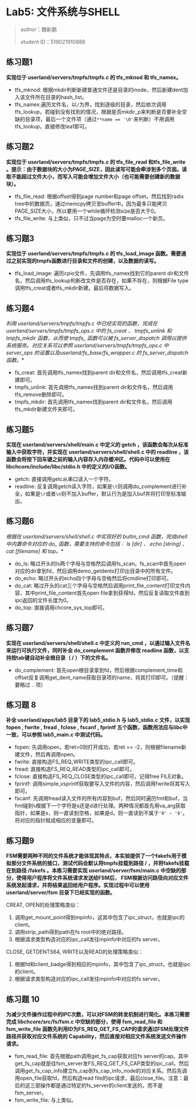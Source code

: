# Lab5: 文件系统与SHELL

> author：魏新鹏
>
> student ID：519021910888

## 练习题1

**实现位于 userland/servers/tmpfs/tmpfs.c 的 tfs_mknod 和 tfs_namex。**

- tfs_mknod: 根据mkdir判断新建普通文件还是目录的inode，然后新建dent加入该文件所在目录的hash_list。
- tfs_namex:遍历文件名，以`/`为界，找到逐级的目录，然后依次调用tfs_lookup，若碰到没有找到的情况，根据是否mkdir_p来判断是否要补全空缺的目录项，最后一个文件项（通过`**name == '\0'`来判断）不用调用tfs_lookup，直接修改leaf即可。

## 练习题2

**实现位于 userland/servers/tmpfs/tmpfs.c 的 tfs_file_read 和tfs_file_write 。提示：由于数据块的⼤⼩为PAGE_SIZE，因此读写可能会牵涉到多个页⾯。读取不能超过⽂件⼤⼩，⽽写⼊可能会增加⽂件⼤⼩（也可能需要创建新的数据块）。**

- tfs_file_read: 根据offset得到page number和page offset，然后找到radix tree中的数据页，通过memcpy拷贝至buffer中。因为最多只能拷贝PAGE_SIZE大小，所以要用一个while循环检测size是否大于0。
- tfs_file_write: 与上类似，只不过当page为空时要malloc一个新页。

## 练习题3

**实现位于 userland/servers/tmpfs/tmpfs.c 的 tfs_load_image 函数。需要通过之前实现的tmpfs函数进⾏⽬录和⽂件的创建，以及数据的读写。**

- tfs_load_image: 遍历cpio文件，先调用tfs_namex找到它的parent dir和文件名，然后调用tfs_lookup判断改文件是否存在，如果不存在，则根据File type调用tfs_creat或者tfs_mkdir新建。最后将数据写入。

## 练习题4

**利⽤ userland/servers/tmpfs/tmpfs.c 中已经实现的函数，完成在 userland/servers/tmpfs/tmpfs_ops.c 中的 fs_creat 、 tmpfs_unlink 和tmpfs_mkdir 函数，从⽽使 tmpfs_* 函数可以被 fs_server_dispatch 调⽤以提供系统服务。对应关系可以参照 userland/servers/tmpfs/tmpfs_ops.c 中 server_ops 的设置以及userland/fs_base/fs_wrapper.c 的 fs_server_dispatch 函数。**

- fs_creat: 首先调用tfs_namex找到parent dir和文件名，然后调用tfs_creat新建即可。
- tmpfs_unlink: 首先调用tfs_namex找到parent dir和文件名，然后调用tfs_remove删除即可。
- tmpfs_mkdir: 首先调用tfs_namex找到parent dir和文件名，然后调用tfs_mkdir新建文件夹即可。

## 练习题5

**实现在 userland/servers/shell/main.c 中定义的 getch ，该函数会每次从标准输⼊中获取字符，并实现在 userland/servers/shell/shell.c 中的 readline ，该函数会将按下回车键之前的输⼊内容存⼊内存缓冲区。代码中可以使⽤在 libchcore/include/libc/stdio.h 中的定义的I/O函数。**

- getch: 直接调用getc从串口读入一个字符。
- readline: 反复调用getch读入字符，如果是`\t`则调用do_complement进行补全，如果是`\r`或者`\n`则不加入buffer，默认行为是加入buf并将打印至标准输出。

## 练习题6

**根据在 userland/servers/shell/shell.c 中实现好的 bultin_cmd 函数，完成shell中内置命令对应的 do_* 函数，需要⽀持的命令包括： ls [dir] 、 echo [string] 、 cat [filename] 和 top。**

- do_ls: 略过开头的ls两个字母与空格然后调用fs_scan。fs_scan中首先open对应的dir拿到fd，然后调用demo_getdents打印出目录中的所有文件。
- do_echo: 略过开头的echo四个字母与空格然后将cmdline打印即可。
- do_cat: 略过开头的cat三个字母与空格然后调用print_file_content打印文件内容，其中print_file_content首先open file拿到获得fd，然后反复读取文件直到ipc返回的文件长度为0。
- do_top: 直接调用chcore_sys_top即可。

## 练习题7

**实现在 userland/servers/shell/shell.c 中定义的 run_cmd ，以通过输⼊⽂件名来运⾏可执⾏⽂件，同时补全 do_complement 函数并修改 readline 函数，以⽀持按tab键⾃动补全根⽬录（ / ）下的⽂件名。**

- do_complement: 首先open根目录拿到fd，然后根据complement_time和offset反复调用get_dent_name获取目录项的name，将其打印即可。（提醒：要略过 `.` 项）

## 练习题 8

**补全 userland/apps/lab5 ⽬录下的 lab5_stdio.h 与 lab5_stdio.c ⽂件，以实现fopen , fwrite , fread , fclose , fscanf , fprintf 五个函数，函数⽤法应与libc中⼀致，可以参照 lab5_main.c 中测试代码。**

- fopen: 先调用open，若ret>0则打开成功，若ret == -2，则根据filename新建文件，然后再调用open。
- fwrite: 直接构造FS_REQ_WRITE类型的ipc_call即可。
- fread: 直接构造FS_REQ_READ类型的ipc_call即可。
- fclose: 直接构造FS_REQ_CLOSE类型的ipc_call即可，记得free FILE对象。
- fprintf: 调用simple_vsprintf获取要写入文件的内容，然后调用fwrite将其写入即可。
- fscanf: 先调用fread读入文件的所有内容到buf，然后同时遍历fmt和buf，当fmt碰到`%`根据下一个字符是s还是d进行处理。两种情况都首先用va_arg获取指针，如果是s，则一直读到空格，如果是d，则一直读到不属于`'0' ~ '9'`。将对应的指针赋成相应的变量即可。

## 练习题9

**FSM需要两种不同的⽂件系统才能体现其特点，本实验提供了⼀个fakefs⽤于模拟部分⽂件系统的接⼝，测试代码会默认将tmpfs挂载到路径 / ，并将fakefs挂载在到路径 /fakefs 。本练习需要实现 userland/server/fsm/main.c 中空缺的部分，使得⽤户程序将⽂件系统请求发送给FSM后， FSM根据访问路径向对应⽂件系统发起请求，并将结果返回给⽤户程序。实现过程中可以使⽤ userland/server/fsm ⽬录下已经实现的函数。**

CREAT, OPEN的处理策略类似：

1. 调用get_mount_point得到mpinfo，这其中包含了ipc_struct，也就是ipc的client。
2. 调用strip_path得到path在fs root中的绝对路径。
3. 根据请求类型构造对应的ipc_call发往mpinfo中对应的fs server。

CLOSE, GETDENTS64, WRITE以及READ的处理策略类似：

1. 根据fd和client_badge得到相应的mpinfo，其中包含了ipc_struct，也就是ipc的client。
2. 根据请求类型构造对应的ipc_call发往mpinfo中对应的fs server。

## 练习题 10

**为减少⽂件操作过程中的IPC次数，可以对FSM的转发机制进⾏简化。本练习需要完成 libchcore/src/fs/fsm.c 中空缺的部分，使得 fsm_read_file 和 fsm_write_file 函数先利⽤ID为FS_REQ_GET_FS_CAP的请求通过FSM处理⽂件路径并获取对应⽂件系统的 Capability，然后直接对相应⽂件系统发送⽂件操作请求。**

- fsm_read_file: 首先根据path调用get_fs_cap获取对应fs server的cap。其中get_fs_cap就是往fsm_server发FS_REQ_GET_FS_CAP类型的ipc_call。然后调用get_fs_cap_info建立fs_cap到fs_cap_info_node的对应关系。然后先调用open_file获取fd，然后构造read file的ipc请求，最后close_file。注意：最后的这三部操作都是通过特定的fs_server的client发送的，而不是fsm_server。
- fsm_write_file: 与上类似。